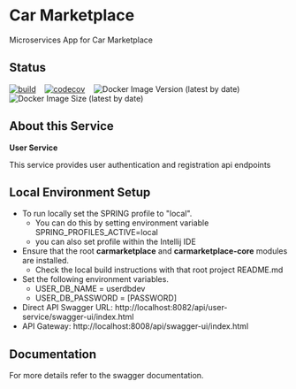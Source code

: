# Car Marketplace

Microservices App for Car Marketplace

## Status

[![build](https://github.com/geekymon2/carmarketplace-user-svc/actions/workflows/build.yml/badge.svg)](https://github.com/geekymon2/carmarketplace-user-svc/actions/workflows/build.yml) &nbsp;&nbsp; [![codecov](https://codecov.io/gh/geekymon2/carmarketplace-user-svc/branch/main/graph/badge.svg?token=LH7ATDIHTB)](https://codecov.io/gh/geekymon2/carmarketplace-user-svc) &nbsp;&nbsp; ![Docker Image Version (latest by date)](https://img.shields.io/docker/v/geekymon2/cm-user-svc) &nbsp;&nbsp; ![Docker Image Size (latest by date)](https://img.shields.io/docker/image-size/geekymon2/cm-user-svc)

## About this Service

__User Service__

This service provides user authentication and registration api endpoints

## Local Environment Setup
* To run locally set the SPRING profile to "local".
    * You can do this by setting environment variable SPRING_PROFILES_ACTIVE=local
    * you can also set profile within the Intellij IDE
* Ensure that the root **carmarketplace** and **carmarketplace-core** modules are installed.
    * Check the local build instructions with that root project README.md
* Set the following environment variables.
    * USER_DB_NAME = userdbdev
    * USER_DB_PASSWORD = [PASSWORD]
* Direct API Swagger URL: http://localhost:8082/api/user-service/swagger-ui/index.html
* API Gateway: http://localhost:8008/api/swagger-ui/index.html

## Documentation

For more details refer to the swagger documentation.